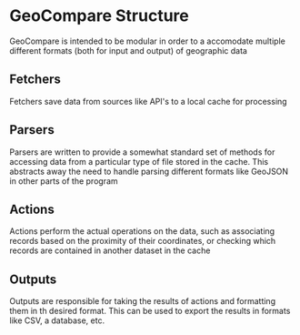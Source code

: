 # GeoCompare Structure

GeoCompare is intended to be modular in order to a accomodate multiple different formats (both for input and output) of geographic data

## Fetchers
Fetchers save data from sources like API's to a local cache for processing

## Parsers
Parsers are written to provide a somewhat standard set of methods for accessing data from a particular type of file stored in the cache. This abstracts away the need to handle parsing different formats like GeoJSON in other parts of the program

## Actions
Actions perform the actual operations on the data, such as associating records based on the proximity of their coordinates, or checking which records are contained in another dataset in the cache

## Outputs
Outputs are responsible for taking the results of actions and formatting them in th desired format.  This can be used to export the results in formats like CSV, a database, etc.